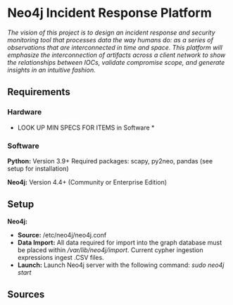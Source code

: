 # Neo4j Incident Response Platform
*The vision of this project is to design an incident response and security monitoring tool that processes data the way humans do: as a series of observations that are interconnected in time and space. This platform will emphasize the interconnection of artifacts across a client network to show the relationships between IOCs, validate compromise scope, and generate insights in an intuitive fashion.*
## Requirements
### Hardware
* LOOK UP MIN SPECS FOR ITEMS in Software *
### Software
**Python:** Version 3.9+
Required packages: scapy, py2neo, pandas (see setup for installation)

**Neo4j:** Version 4.4+ (Community or Enterprise Edition)
## Setup

**Neo4j:**
* **Source:** /etc/neo4j/neo4j.conf
* **Data Import:** All data required for import into the graph database must be placed within */var/lib/neo4j/import*. Current cypher ingestion expressions ingest .CSV files.
* **Launch:** Launch Neo4j server with the following command: *sudo neo4j start*
## Sources
